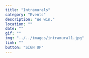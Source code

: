 ```yaml
---
title: "Intramurals"
category: "Events"
description: "We win."
location: ""
date: ""
gif: ""
img: "../../images/intramural1.jpg"
link: ""
button: "SIGN UP"
---
```

